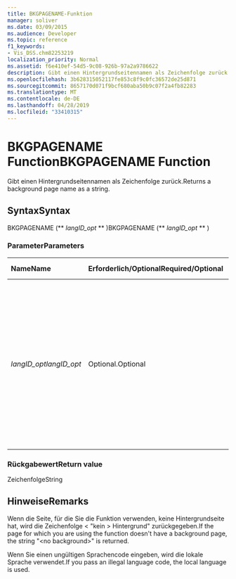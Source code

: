 ```yaml
---
title: BKGPAGENAME-Funktion
manager: soliver
ms.date: 03/09/2015
ms.audience: Developer
ms.topic: reference
f1_keywords:
- Vis_DSS.chm82253219
localization_priority: Normal
ms.assetid: f6e410ef-54d5-9c08-926b-97a2a9786622
description: Gibt einen Hintergrundseitennamen als Zeichenfolge zurück.
ms.openlocfilehash: 3b628315052117fe853c8f9c0fc36572de25d871
ms.sourcegitcommit: 8657170d071f9bcf680aba50b9c07f2a4fb82283
ms.translationtype: MT
ms.contentlocale: de-DE
ms.lasthandoff: 04/28/2019
ms.locfileid: "33410315"
---
```

# <a name="bkgpagename-function"></a><span data-ttu-id="67f58-103">BKGPAGENAME Function</span><span class="sxs-lookup"><span data-stu-id="67f58-103">BKGPAGENAME Function</span></span>

<span data-ttu-id="67f58-104">Gibt einen Hintergrundseitennamen als Zeichenfolge zurück.</span><span class="sxs-lookup"><span data-stu-id="67f58-104">Returns a background page name as a string.</span></span>
  
## <a name="syntax"></a><span data-ttu-id="67f58-105">Syntax</span><span class="sxs-lookup"><span data-stu-id="67f58-105">Syntax</span></span>

<span data-ttu-id="67f58-106">BKGPAGENAME (\*\* *langID_opt* \*\* )</span><span class="sxs-lookup"><span data-stu-id="67f58-106">BKGPAGENAME (\*\* *langID_opt* \*\* )</span></span> 
  
### <a name="parameters"></a><span data-ttu-id="67f58-107">Parameter</span><span class="sxs-lookup"><span data-stu-id="67f58-107">Parameters</span></span>

|<span data-ttu-id="67f58-108">**Name**</span><span class="sxs-lookup"><span data-stu-id="67f58-108">**Name**</span></span>|<span data-ttu-id="67f58-109">**Erforderlich/Optional**</span><span class="sxs-lookup"><span data-stu-id="67f58-109">**Required/Optional**</span></span>|<span data-ttu-id="67f58-110">**Datentyp**</span><span class="sxs-lookup"><span data-stu-id="67f58-110">**Data Type**</span></span>|<span data-ttu-id="67f58-111">**Beschreibung**</span><span class="sxs-lookup"><span data-stu-id="67f58-111">**Description**</span></span>|
|:-----|:-----|:-----|:-----|
| <span data-ttu-id="67f58-112">_langID_opt_</span><span class="sxs-lookup"><span data-stu-id="67f58-112">_langID_opt_</span></span> <br/> |<span data-ttu-id="67f58-113">Optional.</span><span class="sxs-lookup"><span data-stu-id="67f58-113">Optional</span></span>  <br/> |<span data-ttu-id="67f58-114">**Numeric**</span><span class="sxs-lookup"><span data-stu-id="67f58-114">**Numeric**</span></span> <br/> |<span data-ttu-id="67f58-p101">Optionales Argument. Wird verwendet, um eine Sprache für die von der Funktion zurückgegebene Zeichenfolge anzugeben. Verwenden Sie 0 (Standardwert), um die lokale Sprache anzugeben. Verwenden Sie 750, um die universelle Sprache anzugeben.</span><span class="sxs-lookup"><span data-stu-id="67f58-p101">Use to specify a language for the string the function returns. Use 0 (default value) to specify the local language. Use 750 to specify universal language.</span></span>  <br/> |
   
### <a name="return-value"></a><span data-ttu-id="67f58-118">Rückgabewert</span><span class="sxs-lookup"><span data-stu-id="67f58-118">Return value</span></span>

<span data-ttu-id="67f58-119">Zeichenfolge</span><span class="sxs-lookup"><span data-stu-id="67f58-119">String</span></span>
  
## <a name="remarks"></a><span data-ttu-id="67f58-120">Hinweise</span><span class="sxs-lookup"><span data-stu-id="67f58-120">Remarks</span></span>

<span data-ttu-id="67f58-121">Wenn die Seite, für die Sie die Funktion verwenden, keine Hintergrundseite hat, wird die Zeichenfolge \< "kein \> Hintergrund" zurückgegeben.</span><span class="sxs-lookup"><span data-stu-id="67f58-121">If the page for which you are using the function doesn't have a background page, the string "\<no background\>" is returned.</span></span> 
  
<span data-ttu-id="67f58-122">Wenn Sie einen ungültigen Sprachencode eingeben, wird die lokale Sprache verwendet.</span><span class="sxs-lookup"><span data-stu-id="67f58-122">If you pass an illegal language code, the local language is used.</span></span> 
  

